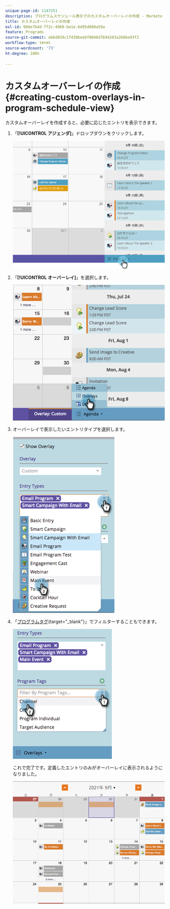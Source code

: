 ```yaml
---
unique-page-id: 1147251
description: プログラムスケジュール表示でのカスタムオーバーレイの作成 - Marketo ドキュメント - 製品ドキュメント
title: カスタムオーバーレイの作成
exl-id: 066e7b4d-ff2c-4968-be1e-6d95d680a59a
feature: Programs
source-git-commit: eb6d834c1f430beebf0666d7694203a268be93f2
workflow-type: tm+mt
source-wordcount: '73'
ht-degree: 100%

---
```


# カスタムオーバーレイの作成 {#creating-custom-overlays-in-program-schedule-view}

カスタムオーバーレイを作成すると、必要に応じたエントリを表示できます。

1. 「**[!UICONTROL アジェンダ]**」ドロップダウンをクリックします。

   ![](assets/image2014-9-24-10-3a20-3a11.png)

1. 「**[!UICONTROL オーバーレイ]**」を選択します。

   ![](assets/image2014-9-24-10-3a20-3a17.png)

1. オーバーレイで表示したいエントリタイプを選択します。

   ![](assets/image2014-9-24-10-3a20-3a26.png)

1. 「[プログラムタグ](/help/marketo/product-docs/core-marketo-concepts/programs/working-with-programs/use-tags-in-a-program.md){target="_blank"}」でフィルターすることもできます。

   ![](assets/image2014-9-24-10-3a20-3a32.png)

   これで完了です。定義したエントリのみがオーバーレイに表示されるようになりました。

   ![](assets/image2014-9-24-10-3a20-3a37.png)
